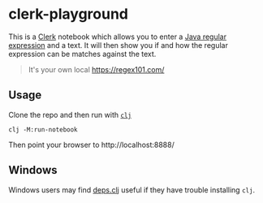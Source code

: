 # clerk-playground

This is a [Clerk](https://book.clerk.vision/) notebook which allows you to enter a [Java regular expression](https://docs.oracle.com/en/java/javase/17/docs/api/java.base/java/util/regex/Pattern.html) 
and a text. It will then show you if and how the regular expression can be matches against the text.

> It's your own local https://regex101.com/

## Usage

Clone the repo and then run with [`clj`](https://clojure.org/reference/clojure_cli#use_main)

```
clj -M:run-notebook
```

Then point your browser to http://localhost:8888/

## Windows 

Windows users may find [deps.clj](https://github.com/borkdude/deps.clj) useful if they have trouble installing `clj`.

